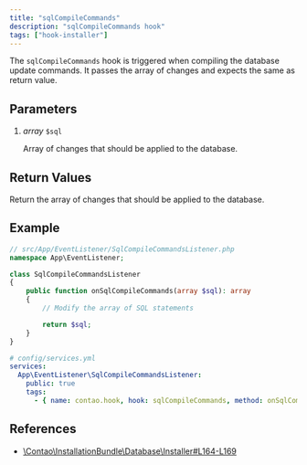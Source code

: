 ```yaml
---
title: "sqlCompileCommands"
description: "sqlCompileCommands hook"
tags: ["hook-installer"]
---
```



The `sqlCompileCommands` hook is triggered when compiling the database update
commands. It passes the array of changes and expects the same as return value.


## Parameters

1. *array* `$sql`

    Array of changes that should be applied to the database.


## Return Values

Return the array of changes that should be applied to the database.


## Example

```php
// src/App/EventListener/SqlCompileCommandsListener.php
namespace App\EventListener;

class SqlCompileCommandsListener
{
    public function onSqlCompileCommands(array $sql): array
    {
        // Modify the array of SQL statements

        return $sql;
    }
}
```

```yml
# config/services.yml
services:
  App\EventListener\SqlCompileCommandsListener:
    public: true
    tags:
      - { name: contao.hook, hook: sqlCompileCommands, method: onSqlCompileCommands }
```


## References

* [\Contao\InstallationBundle\Database\Installer#L164-L169](https://github.com/contao/contao/blob/4.7.6/installation-bundle/src/Database/Installer.php#L164-L169)

